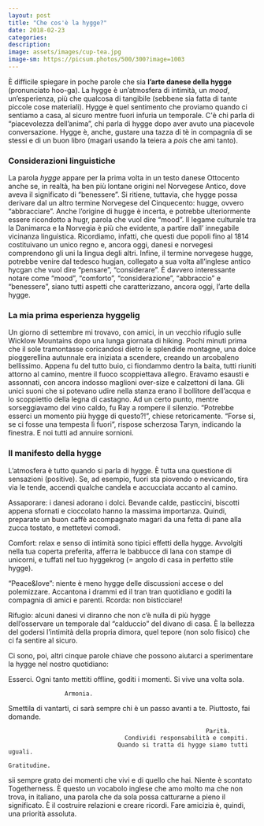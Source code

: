 ```yaml
---
layout: post
title: "Che cos'è la hygge?"
date: 2018-02-23
categories:
description:
image: assets/images/cup-tea.jpg
image-sm: https://picsum.photos/500/300?image=1003
---
```

È difficile spiegare in poche parole che sia **l’arte danese della hygge** (pronunciato hoo-ga).
La hygge è un’atmosfera di intimità, un _mood_, un’esperienza, più che qualcosa di tangibile (sebbene sia fatta di tante piccole cose materiali).
Hygge è quel sentimento che proviamo quando ci sentiamo a casa, al sicuro mentre fuori infuria un temporale.
C'è chi parla di “piacevolezza dell’anima”, chi parla di hygge dopo aver avuto una piacevole conversazione. Hygge è, anche, gustare una tazza di tè in compagnia di se stessi e di un buon libro (magari usando la teiera a _pois_ che ami tanto).


### Considerazioni linguistiche

La parola _hygge_ appare per la prima volta in un testo danese Ottocento anche se, in realtà, ha ben più lontane origini nel Norvegese Antico, dove aveva il significato di “benessere”.
Si ritiene, tuttavia, che hygge possa derivare dal un altro termine Norvegese del Cinquecento: hugge, ovvero “abbracciare”.
Anche l’origine di hugge è incerta, e potrebbe ulteriormente essere ricondotto a hugr, parola che vuol dire “mood”.
Il legame culturale tra la Danimarca e la Norvegia è più che evidente, a partire dall’ innegabile vicinanza linguistica. Ricordiamo, infatti, che questi due popoli fino al 1814 costituivano un unico regno e, ancora oggi, danesi e norvegesi comprendono gli uni la lingua degli altri.
Infine, il termine norvegese hugge, potrebbe venire dal tedesco hugjan, collegato a sua volta all’inglese antico hycgan che vuol dire “pensare”, “considerare”.
È davvero interessante notare come “mood”, “comforto”, “considerazione”, “abbraccio” e “benessere”, siano tutti aspetti che caratterizzano, ancora oggi, l’arte della hygge.


### La mia prima esperienza hyggelig

Un giorno di settembre mi trovavo, con amici, in un vecchio rifugio sulle Wicklow Mountains dopo una lunga giornata di hiking.
Pochi minuti prima che il sole tramontasse coricandosi dietro le splendide montagne, una dolce pioggerellina autunnale era iniziata a scendere, creando un arcobaleno bellissimo. Appena fu del tutto buio, ci fiondammo dentro la baita, tutti riuniti attorno al camino, mentre il fuoco scoppiettava allegro.
Eravamo esausti e assonnati, con ancora indosso maglioni over-size e calzettoni di lana. Gli unici suoni che si potevano udire nella stanza erano il bollitore dell’acqua e lo scoppiettio della legna di castagno. Ad un certo punto, mentre sorseggiavamo del vino caldo, fu Ray a rompere il silenzio.
“Potrebbe esserci un momento più hygge di questo?!”, chiese retoricamente.
“Forse si, se ci fosse una tempesta lì fuori”, rispose scherzosa Taryn, indicando la finestra.
E noi tutti ad annuire sornioni.

### Il manifesto della hygge

L’atmosfera è tutto quando si parla di hygge. È tutta una questione di sensazioni (positive).
Se, ad esempio, fuori sta piovendo o nevicando, tira via le tende, accendi qualche candela e accucciata accanto al camino.

Assaporare: i danesi adorano i dolci. Bevande calde, pasticcini, biscotti appena sfornati e cioccolato hanno la massima importanza. Quindi, preparate un buon caffè accompagnato magari da una fetta di pane alla zucca tostato, e mettetevi comodi.

Comfort: relax e senso di intimità sono tipici effetti della hygge. Avvolgiti nella tua coperta preferita, afferra le babbucce di lana con stampe di unicorni,  e tuffati nel tuo hyggekrog (= angolo di casa in perfetto stile hygge).

“Peace&love”: niente è meno hygge delle discussioni accese o del polemizzare. Accantona i drammi ed il tran tran quotidiano e goditi la compagnia di amici e parenti. Rcorda: non bisticciare!

Rifugio: alcuni danesi vi diranno che non c’è nulla di più hygge dell’osservare un temporale dal “calduccio” del divano di casa. È la bellezza del godersi l’intimità della propria dimora, quel tepore (non solo fisico) che ci fa sentire al sicuro.

Ci sono, poi, altri cinque parole chiave che possono aiutarci a sperimentare la hygge nel nostro quotidiano:

Esserci.
Ogni tanto mettiti offline, goditi i momenti. Si vive una volta sola.

                    Armonia.
Smettila di vantarti, ci sarà sempre
chi è un passo avanti a te.
Piuttosto, fai domande.

                                                            Parità.
                                     Condividi responsabilità e compiti.
                                   Quando si tratta di hygge siamo tutti uguali.
                                                                                                            Gratitudine.
sii sempre grato dei momenti
                  che vivi e di quello che hai.
Niente è scontato
Togetherness.
È questo un vocabolo inglese che amo molto
ma che non trova, in italiano, una parola
che da sola possa catturarne a pieno il significato.
È il costruire relazioni e creare ricordi. Fare amicizia è, quindi, una priorità assoluta.
